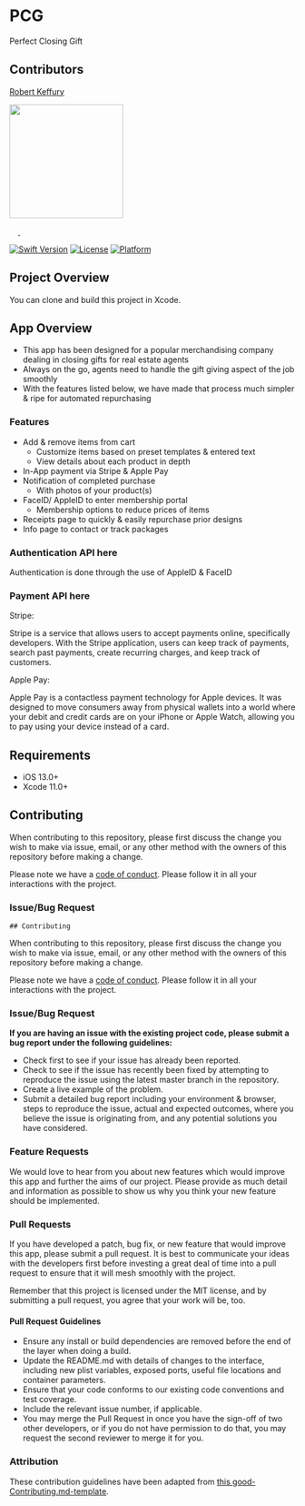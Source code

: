 # PCG
Perfect Closing Gift

## Contributors

[Robert Keffury](https://github.com/Keffury1)

[<img src="https://github.com/Lambda-School-Labs/wowo-ios/blob/master/README_images/Robert.png?raw=true" width = "200" />](https://github.com/Keffury1)

[<img src="https://github.com/favicon.ico" width="15"> ](https://github.com/Keffury1)
[ <img src="https://static.licdn.com/sc/h/al2o9zrvru7aqj8e1x2rzsrca" width="15"> ](https://www.linkedin.com/in/robert-keffury-426188142/)


[![Swift Version][swift-image]][swift-url]
[![License][license-image]][license-url]
[![Platform](https://img.shields.io/cocoapods/p/LFAlertController.svg?style=flat)](https://www.apple.com/ios/ios-13/)


## Project Overview

You can clone and build this project in Xcode.


## App Overview

- This app has been designed for a popular merchandising company dealing in closing gifts for real estate agents
- Always on the go, agents need to handle the gift giving aspect of the job smoothly
- With the features listed below, we have made that process much simpler & ripe for automated repurchasing

### Features

-   Add & remove items from cart
    - Customize items based on preset templates & entered text
    - View details about each product in depth
-   In-App payment via Stripe & Apple Pay
-   Notification of completed purchase
    - With photos of your product(s)
-  FaceID/ AppleID to enter membership portal
    - Membership options to reduce prices of items
-   Receipts page to quickly & easily repurchase prior designs
-   Info page to contact or track packages

### Authentication API here

Authentication is done through the use of AppleID & FaceID


### Payment API here

Stripe: 

Stripe is a service that allows users to accept payments online, specifically developers. With the Stripe application, users can keep track of payments, search past payments, create recurring charges, and keep track of customers.

Apple Pay:

Apple Pay is a contactless payment technology for Apple devices. It was designed to move consumers away from physical wallets into a world where your debit and credit cards are on your iPhone or Apple Watch, allowing you to pay using your device instead of a card.


## Requirements

-   iOS 13.0+
-   Xcode 11.0+

## Contributing

When contributing to this repository, please first discuss the change you wish to make via issue, email, or any other method with the owners of this repository before making a change.

Please note we have a [code of conduct](./CODE_OF_CONDUCT.md). Please follow it in all your interactions with the project.

### Issue/Bug Request

    ## Contributing

When contributing to this repository, please first discuss the change you wish to make via issue, email, or any other method with the owners of this repository before making a change.

Please note we have a [code of conduct](./code_of_conduct.md). Please follow it in all your interactions with the project.

### Issue/Bug Request

 **If you are having an issue with the existing project code, please submit a bug report under the following guidelines:**
 - Check first to see if your issue has already been reported.
 - Check to see if the issue has recently been fixed by attempting to reproduce the issue using the latest master branch in the repository.
 - Create a live example of the problem.
 - Submit a detailed bug report including your environment & browser, steps to reproduce the issue, actual and expected outcomes,  where you believe the issue is originating from, and any potential solutions you have considered.

### Feature Requests

We would love to hear from you about new features which would improve this app and further the aims of our project. Please provide as much detail and information as possible to show us why you think your new feature should be implemented.

### Pull Requests

If you have developed a patch, bug fix, or new feature that would improve this app, please submit a pull request. It is best to communicate your ideas with the developers first before investing a great deal of time into a pull request to ensure that it will mesh smoothly with the project.

Remember that this project is licensed under the MIT license, and by submitting a pull request, you agree that your work will be, too.

#### Pull Request Guidelines

- Ensure any install or build dependencies are removed before the end of the layer when doing a build.
- Update the README.md with details of changes to the interface, including new plist variables, exposed ports, useful file locations and container parameters.
- Ensure that your code conforms to our existing code conventions and test coverage.
- Include the relevant issue number, if applicable.
- You may merge the Pull Request in once you have the sign-off of two other developers, or if you do not have permission to do that, you may request the second reviewer to merge it for you.

### Attribution

These contribution guidelines have been adapted from [this good-Contributing.md-template](https://gist.github.com/PurpleBooth/b24679402957c63ec426).


[swift-image]: https://img.shields.io/badge/swift-5.0-orange.svg
[swift-url]: https://swift.org/
[license-image]: https://img.shields.io/badge/License-MIT-blue.svg
[license-url]: LICENSE
[travis-image]: https://img.shields.io/travis/dbader/node-datadog-metrics/master.svg?style=flat-square
[travis-url]: https://travis-ci.org/dbader/node-datadog-metrics

